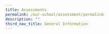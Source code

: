 ```yaml
---
title: Assessments
permalink: /our-school/assessment/permalink
description: ""
third_nav_title: General Information
---
```

